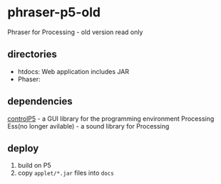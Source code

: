 # phraser-p5-old
Phraser for Processing - old version
read only

## directories
- htdocs: Web application includes JAR
- Phaser: 


## dependencies
[controlP5](http://www.sojamo.de/libraries/controlP5/) - a GUI library for the programming environment Processing
Ess(no longer avilable) - a sound library for Processing 

## deploy
1. build on P5
2. copy `applet/*.jar` files into `docs`